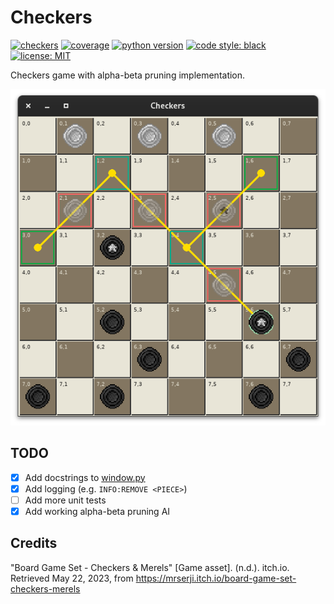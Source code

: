 # Checkers
[![checkers](https://github.com/alxdrcirilo/checkers/actions/workflows/coveralls.yml/badge.svg)](https://github.com/alxdrcirilo/checkers/actions/workflows/coveralls.yml)
[![coverage](https://coveralls.io/repos/github/alxdrcirilo/checkers/badge.svg?branch=main)](https://coveralls.io/github/alxdrcirilo/checkers?branch=main)
[![python version](https://img.shields.io/badge/python-3.11.4-blue)](https://www.python.org/downloads/release/python-3114/)
[![code style: black](https://img.shields.io/badge/code%20style-black-000000.svg)](https://github.com/psf/black)
[![license: MIT](https://img.shields.io/badge/license-MIT-yellow.svg)](https://opensource.org/licenses/MIT)

Checkers game with alpha-beta pruning implementation.

![](https://raw.githubusercontent.com/alxdrcirilo/checkers/main/checkers.png)

## TODO
- [x] Add docstrings to [window.py](https://github.com/alxdrcirilo/checkers/blob/main/checkers/graphics/window.py)
- [x] Add logging (e.g. `INFO:REMOVE <PIECE>`)
- [ ] Add more unit tests
- [x] Add working alpha-beta pruning AI

## Credits
"Board Game Set - Checkers & Merels" [Game asset]. (n.d.). itch.io. Retrieved May 22, 2023, from https://mrserji.itch.io/board-game-set-checkers-merels
